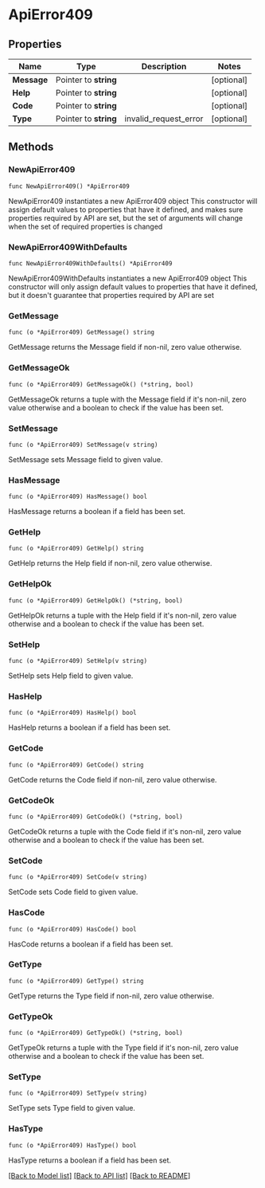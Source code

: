 # ApiError409

## Properties

Name | Type | Description | Notes
------------ | ------------- | ------------- | -------------
**Message** | Pointer to **string** |  | [optional] 
**Help** | Pointer to **string** |  | [optional] 
**Code** | Pointer to **string** |  | [optional] 
**Type** | Pointer to **string** | invalid_request_error | [optional] 

## Methods

### NewApiError409

`func NewApiError409() *ApiError409`

NewApiError409 instantiates a new ApiError409 object
This constructor will assign default values to properties that have it defined,
and makes sure properties required by API are set, but the set of arguments
will change when the set of required properties is changed

### NewApiError409WithDefaults

`func NewApiError409WithDefaults() *ApiError409`

NewApiError409WithDefaults instantiates a new ApiError409 object
This constructor will only assign default values to properties that have it defined,
but it doesn't guarantee that properties required by API are set

### GetMessage

`func (o *ApiError409) GetMessage() string`

GetMessage returns the Message field if non-nil, zero value otherwise.

### GetMessageOk

`func (o *ApiError409) GetMessageOk() (*string, bool)`

GetMessageOk returns a tuple with the Message field if it's non-nil, zero value otherwise
and a boolean to check if the value has been set.

### SetMessage

`func (o *ApiError409) SetMessage(v string)`

SetMessage sets Message field to given value.

### HasMessage

`func (o *ApiError409) HasMessage() bool`

HasMessage returns a boolean if a field has been set.

### GetHelp

`func (o *ApiError409) GetHelp() string`

GetHelp returns the Help field if non-nil, zero value otherwise.

### GetHelpOk

`func (o *ApiError409) GetHelpOk() (*string, bool)`

GetHelpOk returns a tuple with the Help field if it's non-nil, zero value otherwise
and a boolean to check if the value has been set.

### SetHelp

`func (o *ApiError409) SetHelp(v string)`

SetHelp sets Help field to given value.

### HasHelp

`func (o *ApiError409) HasHelp() bool`

HasHelp returns a boolean if a field has been set.

### GetCode

`func (o *ApiError409) GetCode() string`

GetCode returns the Code field if non-nil, zero value otherwise.

### GetCodeOk

`func (o *ApiError409) GetCodeOk() (*string, bool)`

GetCodeOk returns a tuple with the Code field if it's non-nil, zero value otherwise
and a boolean to check if the value has been set.

### SetCode

`func (o *ApiError409) SetCode(v string)`

SetCode sets Code field to given value.

### HasCode

`func (o *ApiError409) HasCode() bool`

HasCode returns a boolean if a field has been set.

### GetType

`func (o *ApiError409) GetType() string`

GetType returns the Type field if non-nil, zero value otherwise.

### GetTypeOk

`func (o *ApiError409) GetTypeOk() (*string, bool)`

GetTypeOk returns a tuple with the Type field if it's non-nil, zero value otherwise
and a boolean to check if the value has been set.

### SetType

`func (o *ApiError409) SetType(v string)`

SetType sets Type field to given value.

### HasType

`func (o *ApiError409) HasType() bool`

HasType returns a boolean if a field has been set.


[[Back to Model list]](../README.md#documentation-for-models) [[Back to API list]](../README.md#documentation-for-api-endpoints) [[Back to README]](../README.md)


